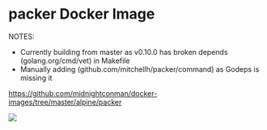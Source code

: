 # packer Docker Image

NOTES: 
  - Currently building from master as v0.10.0 has broken depends (golang.org/cmd/vet) in Makefile
  - Manually adding (github.com/mitchellh/packer/command) as Godeps is missing it

https://github.com/midnightconman/docker-images/tree/master/alpine/packer

[![](https://badge.imagelayers.io/midnightconman/terraform:latest.svg)](https://imagelayers.io/?images=midnightconman/packer:latest 'Get your own badge on imagelayers.io')
